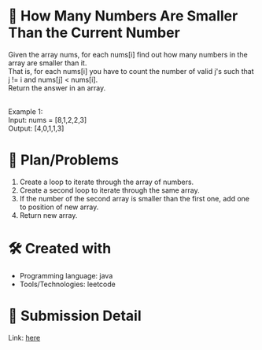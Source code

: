 # 💼 How Many Numbers Are Smaller Than the Current Number<a name="about-project"></a>
Given the array nums, for each nums[i] find out how many numbers in the array are smaller than it. <br>
That is, for each nums[i] you have to count the number of valid j's such that j != i and nums[j] < nums[i].
<br>
Return the answer in an array.
<br><br>

Example 1:
<br>
Input: nums = [8,1,2,2,3]<br>
Output: [4,0,1,1,3]

# 📜 Plan/Problems
1. Create a loop to iterate through the array of numbers.
2. Create a second loop to iterate through the same array.
3. If the number of the second array is smaller than the first one, add one to position of new array.
4. Return new array.


# 🛠 Created with
- Programming language: java
- Tools/Technologies: leetcode

# 💎 Submission Detail
Link: [here](https://leetcode.com/submissions/detail/1120070154/)
